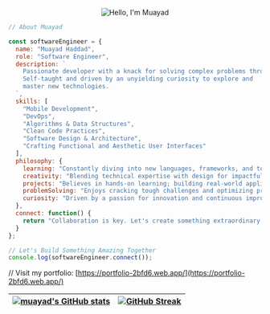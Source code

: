 <!-- Animated Introduction -->
<p align="center">
  <img src="https://readme-typing-svg.herokuapp.com?font=Fira+Code&size=30&duration=4000&pause=500&color=8AF7FF&center=true&vCenter=true&width=435&lines=Hello%2C+I'm+Muayad;Nice+to+meet+you!" alt="Hello, I'm Muayad" />
</p>

<!-- Dracula-Themed Code Block -->
```javascript
// About Muayad

const softwareEngineer = {
  name: "Muayad Haddad",
  role: "Software Engineer",
  description: `
    Passionate developer with a knack for solving complex problems through code.
    Self-taught and driven by an unyielding curiosity to explore and
    master new technologies.
  `,
  skills: [
    "Mobile Development",
    "DevOps",
    "Algorithms & Data Structures",
    "Clean Code Practices",
    "Software Design & Architecture",
    "Crafting Functional and Aesthetic User Interfaces"
  ],
  philosophy: {
    learning: "Constantly diving into new languages, frameworks, and tools.",
    creativity: "Blending technical expertise with design for impactful solutions.",
    projects: "Believes in hands-on learning; building real-world applications.",
    problemSolving: "Enjoys cracking tough challenges and optimizing processes.",
    curiosity: "Driven by a passion for innovation and continuous improvement."
  },
  connect: function() {
    return "Collaboration is key. Let's create something extraordinary!";
  }
};

// Let's Build Something Amazing Together
console.log(softwareEngineer.connect());

```




// Visit my portfolio: [https://portfolio-2bfd6.web.app/](https://portfolio-2bfd6.web.app/)

<table>
<thead>
<tr>
<th>
<a target="_blank" rel="noopener noreferrer nofollow" href="https://github-readme-stats.vercel.app/api?username=muayad&show_icons=true&bg_color=303446&text_color=c6d0f5&icon_color=ca9ee6&title_color=81c8be&hide_border=true">
<img src="https://github-readme-stats.vercel.app/api?username=muayad&show_icons=true&bg_color=303446&text_color=c6d0f5&icon_color=ca9ee6&title_color=81c8be&hide_border=true" alt="muayad's GitHub stats" style="max-width: 100%;">
</a>
</th>
<th>
<a href="https://git.io/streak-stats" rel="nofollow">
<img src="https://streak-stats.demolab.com?user=muayad&theme=catppuccin-frappe&hide_border=true" alt="GitHub Streak" style="max-width: 100%;">
</a>
</th>
</tr>
</thead>
</table>


